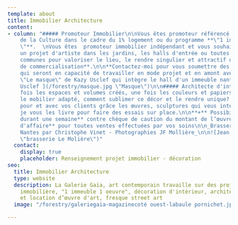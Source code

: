 ```yaml
---
template: about
title: Immobilier Architecture
content:
- column: "##### Promoteur Immobilier\n\nVous êtes promoteur référencé auprès du Ministère
    de la Culture dans le cadre du 1% logement ou du programme **\"1 immeuble 1 œuvre
    \"**.  \nVous êtes  promoteur immobilier indépendant et vous souhaitez intégrer
    un projet d'artiste dans les jardins, les halls d'entrée ou toutes autres parties
    communes pour valoriser le lieu, le rendre singulier et attractif dans votre **stratégie
    de commercialisation**.\n\n**Contactez-moi pour vous soumettre des noms d'artistes**
    qui seront en capacité de travailler en mode projet et en amont avec les architectes.\n\n_Installation
    \"Le masque\" de Kazy Usclef qui intègre le hall d'un immeuble nantais en 2020._\n\n![Kazy
    Usclef ](/forestry/masque.jpg \"Masque\")\n\n##### Architecte d'intérieur\n\nUne
    fois les espaces et volumes créés, une fois les couleurs et papiers peints retenus,
    le mobilier adapté, comment sublimer ce décor et le rendre unique?  \n  \nSélectionnez
    pour et avec vos clients grâce les œuvres, sculptures qui vous interpellent et
    je vous les livre pour faire des essais sur place.\n\n**+** Possibilité de **prêt
    durant une semaine** contre chèque de caution du montant de l’œuvre.\n\n**++ Apport
    d'affaire** pour toutes ventes effectuées par vos soins\n\n_Brasserie Le Molière
    Nantes par Christophe Vinet - Photographies JF Mollière_\n\n![Jean François Mollière](/forestry/galeriegaia@brasserielemoliere@jeanfrancoismoliere.jpg
    \"brasserie Le Molière\")"
  contact:
    display: true
    placeholder: Renseignement projet immobilier - décoration
seo:
  title: Immobilier Architecture
  type: website
  description: La Galerie Gaïa, art contemporain travaille sur des projets  promotion
    immobilière, "1 immeuble 1 oeuvre", décoration d'intérieur, architecture , conseil
    et location d’œuvre d'art, fresque street art
  image: "/forestry/galeriegaia-magazinecoté ouest-labaule pornichet.jpg"

---
```

